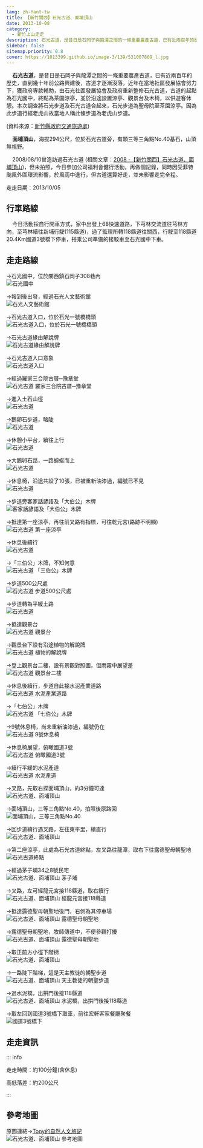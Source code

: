 ```yaml
---
lang: zh-Hant-tw
title: 【新竹關西】石光古道、面埔頂山
date: 2013-10-08
category: 
  - 新竹上山走走
description: 石光古道，是昔日是石岡子與龍潭之間的一條重要農產古道，已有近兩百年的歷史，直到幾十年前公路興建後，古道才逐漸沒落。近年在當地社區發展協會努力下，獲政府專款輔助，由石光社區發展協會及政府重新整修石光古道，古道的起點為石光國中，終點為茶園涼亭。因為此步道行經老虎山故當地人稱此條步道為老虎山步道。
sidebar: false
sitemap.priority: 0.8
cover: https://1013399.github.io/image-3/139/531007809_l.jpg
---
```


    **石光古道**，是昔日是石岡子與龍潭之間的一條重要農產古道，已有近兩百年的歷史，直到幾十年前公路興建後，古道才逐漸沒落。近年在當地社區發展協會努力下，獲政府專款輔助，由石光社區發展協會及政府重新整修石光古道，古道的起點為石光國中，終點為茶園涼亭，並於沿途設置涼亭、觀景台及木椅，以供遊客休憩。本次調查將石光步道及石光古道合起來，石光步道為聖母院至茶園涼亭。因為此步道行經老虎山故當地人稱此條步道為老虎山步道。

(資料來源：[新竹縣政府交通旅遊處](http://travel.hsinchu.gov.tw/page.aspx?wtp=1&wnd=63&id=311))  

    **面埔頂山**，海拔294公尺，位於石光古道旁，有顆三等三角點No.40基石，山頂無視野。  

<!-- more -->

    2008/08/10曾造訪過石光古道 (相關文章：[2008 -【新竹關西】石光古道、面埔頂山](/posts/post-396-2008-08-11.md))，但未拍照，今日參加公司福利會健行活動，再做個記錄，同時因受菲特颱風外圍環流影響，於風雨中進行，但古道還算好走，並未影響走完全程。

走走日期：2013/10/05

## 行車路線  
    今日活動採自行開車方式，家中出發上68快速道路，下芎林交流道往芎林方向，至芎林續往新埔行駛(115縣道)，過了監理所轉118縣道往關西，行駛至118縣道20.4Km國道3號橋下停車，搭乘公司準備的接駁車至石光國中下車。

## 走走路線  
→石光國中，位於關西鎮石岡子308巷內  
![石光國中](https://1013399.github.io/image-3/139/531000189_l.jpg)

→報到後出發，經過石光人文藝術館  
![石光人文藝術館](https://1013399.github.io/image-3/139/531006164_l.jpg)

→石光古道入口，位於石光一號橋橋頭  
![石光古道入口，位於石光一號橋橋頭](https://1013399.github.io/image-3/139/531007809_l.jpg)

→石光古道緣由解說牌  
![石光古道緣由解說牌](https://1013399.github.io/image-3/139/531008831_l.jpg)

→石光古道入口意象  
![石光古道入口](https://1013399.github.io/image-3/139/531009805_l.jpg)

→經過羅家三合院古厝─豫章堂  
![石光古道 羅家三合院古厝─豫章堂](https://1013399.github.io/image-3/139/531011067_l.jpg)

→進入土石山徑  
![石光古道](https://1013399.github.io/image-3/139/531012182_l.jpg)

→鵝卵石步道，略陡  
![石光古道](https://1013399.github.io/image-3/139/531013810_l.jpg)

→休憩小平台，續往上行  
![石光古道](https://1013399.github.io/image-3/139/531014518_l.jpg)

→大鵝卵石路，一路蜿蜒而上  
![石光古道](https://1013399.github.io/image-3/139/531015642_l.jpg)

→休息椅，沿途共設了10張，已被重新油漆過，編號已不見  
![石光古道](https://1013399.github.io/image-3/139/531017358_l.jpg)

→步道旁客家話諺語及「大伯公」木牌  
![客家話諺語及「大伯公」木牌](https://1013399.github.io/image-3/139/531018281_l.jpg)

→抵達第一座涼亭，再往前叉路有指標，可往乾元宮(路跡不明顯)  
![石光古道 第一座涼亭](https://1013399.github.io/image-3/139/531019249_l.jpg)

→休息後續行  
![石光古道](https://1013399.github.io/image-3/139/531021364_l.jpg)

→「三伯公」木牌，不知何意  
![石光古道 「三伯公」木牌](https://1013399.github.io/image-3/139/531022179_l.jpg)

→步道500公尺處  
![石光古道 步道500公尺處](https://1013399.github.io/image-3/139/531023865_l.jpg)

→步道轉為平緩土路  
![石光古道](https://1013399.github.io/image-3/139/531024582_l.jpg)

→抵達觀景台  
![石光古道 觀景台](https://1013399.github.io/image-3/139/531025253_l.jpg)

→觀景台下設有沿途植物的解說牌  
![石光古道 植物的解說牌](https://1013399.github.io/image-3/139/531026677_l.jpg)

→登上觀景台二樓，設有景觀對照圖，但雨霧中展望差  
![石光古道 觀景台二樓](https://1013399.github.io/image-3/139/531028446_l.jpg)

→休息後續行，步道自此接水泥產業道路  
![石光古道 水泥產業道路](https://1013399.github.io/image-3/139/531030422_l.jpg)

→「七伯公」木牌  
![石光古道 「七伯公」木牌](https://1013399.github.io/image-3/139/531031837_l.jpg)

→9號休息椅，尚未重新油漆過，編號仍在  
![石光古道 9號休息椅](https://1013399.github.io/image-3/139/531033668_l.jpg)

→休息椅展望，俯瞰國道3號  
![石光古道 俯瞰國道3號](https://1013399.github.io/image-3/139/531034188_l.jpg)

→續行平緩的水泥產道  
![石光古道 水泥產道](https://1013399.github.io/image-3/139/531034864_l.jpg)

→叉路，先取右探面埔頂山，約3分鐘可達  
![石光古道、面埔頂山](https://1013399.github.io/image-3/139/531035521_l.jpg)

→面埔頂山，三等三角點No.40，拍照後原路回  
![面埔頂山，三等三角點No.40](https://1013399.github.io/image-3/139/531036320_l.jpg)

→回步道續行遇叉路，左往東平里，續直行  
![石光古道、面埔頂山](https://1013399.github.io/image-3/139/531037247_l.jpg)

→第二座涼亭，此處為石光古道終點，左叉路往龍潭，取右下往露德聖母朝聖地  
![石光古道終點](https://1013399.github.io/image-3/139/531038943_l.jpg)

→經過茅子埔34之8號民宅  
![石光古道、面埔頂山 茅子埔](https://1013399.github.io/image-3/139/531039812_l.jpg)

→叉路，左可經龍元宮接118縣道，取右續行  
![石光古道、面埔頂山 經龍元宮接118縣道](https://1013399.github.io/image-3/139/531042315_l.jpg)

→抵達露德聖母朝聖地後門，右側為其停車場  
![石光古道、面埔頂山 露德聖母朝聖地](https://1013399.github.io/image-3/139/531044032_l.jpg)

→露德聖母朝聖地，牧師傳道中，不便參觀打擾  
![石光古道、面埔頂山 露德聖母朝聖地](https://1013399.github.io/image-3/139/531044908_l.jpg)

→取正前方小徑下階梯  
![石光古道、面埔頂山](https://1013399.github.io/image-3/139/531046560_l.jpg)

→一路陡下階梯，這是天主教徒的朝聖步道  
![石光古道、面埔頂山 天主教徒的朝聖步道](https://1013399.github.io/image-3/139/531049400_l.jpg)

→過水泥橋，出拱門後接118縣道  
![石光古道、面埔頂山 水泥橋，出拱門後接118縣道](https://1013399.github.io/image-3/139/531052598_l.jpg)

→取左回到國道3號橋下取車，前往宏軒客家餐廳聚餐  
![國道3號橋下](https://1013399.github.io/image-3/139/531054119_l.jpg)

## 走走資訊

::: info

走走時間：約100分鐘(含休息)

高低落差：約200公尺

:::

## 參考地圖  
原圖連結→[Tony的自然人文旅記](http://www.tonyhuang39.com/tony0438/tony0438.html)  
![石光古道、面埔頂山 參考地圖](https://1013399.github.io/image-3/139/531058602_l.jpg)